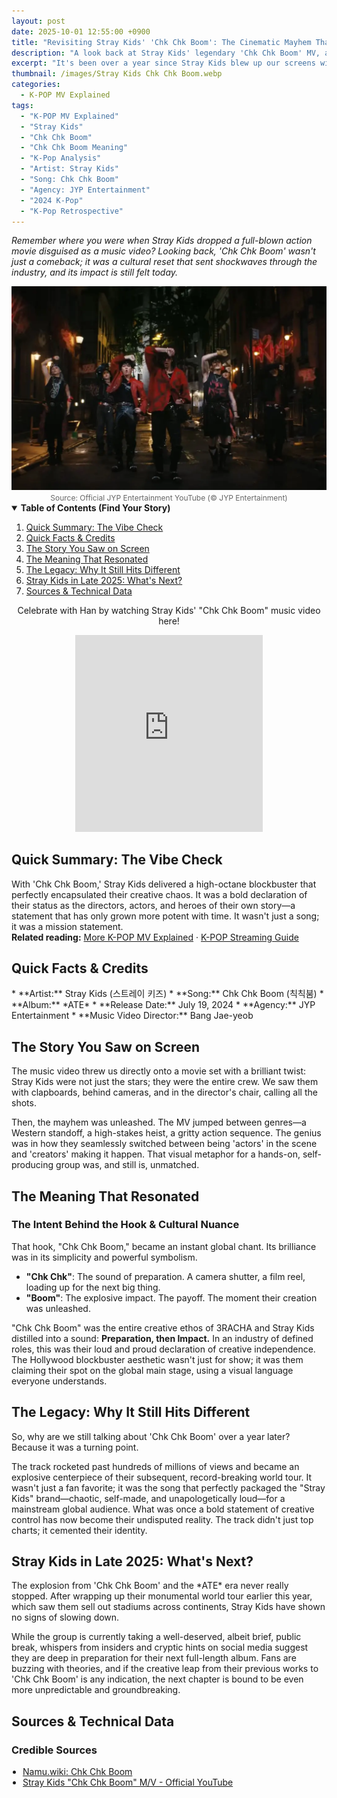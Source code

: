 ```yaml
---
layout: post
date: 2025-10-01 12:55:00 +0900
title: "Revisiting Stray Kids' 'Chk Chk Boom': The Cinematic Mayhem That Defined an Era"
description: "A look back at Stray Kids' legendary 'Chk Chk Boom' MV, analyzing its lasting impact, cinematic genius, and its pivotal role in their global takeover."
excerpt: "It's been over a year since Stray Kids blew up our screens with 'Chk Chk Boom'. We're revisiting the iconic MV to break down why it was more than a comeback—it was a statement that still echoes today."
thumbnail: /images/Stray Kids Chk Chk Boom.webp
categories:
  - K-POP MV Explained
tags:
  - "K-POP MV Explained"
  - "Stray Kids"
  - "Chk Chk Boom"
  - "Chk Chk Boom Meaning"
  - "K-Pop Analysis"
  - "Artist: Stray Kids"
  - "Song: Chk Chk Boom"
  - "Agency: JYP Entertainment"
  - "2024 K-Pop"
  - "K-Pop Retrospective"
---
```


<p>
<em>Remember where you were when Stray Kids dropped a full-blown action movie disguised as a music video? Looking back, 'Chk Chk Boom' wasn't just a comeback; it was a cultural reset that sent shockwaves through the industry, and its impact is still felt today.</em>
</p>

<div align="center">
<img src="/images/Stray Kids Chk Chk Boom.webp" alt="Stray Kids in the 'Chk Chk Boom' official MV explained analysis thumbnail" />
<br>
<span style="font-size:12px;color:#666;">Source: Official JYP Entertainment YouTube (© JYP Entertainment)</span>
</div>

<details open>
<summary><strong>Table of Contents (Find Your Story)</strong></summary>
<ol>
<li><a href="#tldr">Quick Summary: The Vibe Check</a></li>
<li><a href="#quick-facts">Quick Facts & Credits</a></li>
<li><a href="#story-on-screen">The Story You Saw on Screen</a></li>
<li><a href="#lyrics-meaning">The Meaning That Resonated</a></li>
<li><a href="#legacy">The Legacy: Why It Still Hits Different</a></li>
<li><a href="#latest-news">Stray Kids in Late 2025: What's Next?</a></li>
<li><a href="#sources">Sources & Technical Data</a></li>
</ol>
</details>

<div style="text-align: center;">
<p>Celebrate with Han by watching Stray Kids' "Chk Chk Boom" music video here!</p>
<iframe allowfullscreen="" frameborder="0" height="315" src="https://www.youtube.com/embed/V0y_33-l5IA"></iframe>
</div>

<a name="tldr"></a>
<h2>Quick Summary: The Vibe Check</h2>
With 'Chk Chk Boom,' Stray Kids delivered a high-octane blockbuster that perfectly encapsulated their creative chaos. It was a bold declaration of their status as the directors, actors, and heroes of their own story—a statement that has only grown more potent with time. It wasn't just a song; it was a mission statement.

<div class="related-reading-box">
<strong>Related reading:</strong> <a href="/search/label/MV%20Explained">More K-POP MV Explained</a> · <a href="/search/label/Streaming%20Guide">K-POP Streaming Guide</a>
</div>

<a name="quick-facts"></a>
<h2>Quick Facts & Credits</h2>
* **Artist:** Stray Kids (스트레이 키즈)
* **Song:** Chk Chk Boom (칙칙붐)
* **Album:** *ATE*
* **Release Date:** July 19, 2024
* **Agency:** JYP Entertainment
* **Music Video Director:** Bang Jae-yeob

<a name="story-on-screen"></a>
<h2>The Story You Saw on Screen</h2>
The music video threw us directly onto a movie set with a brilliant twist: Stray Kids were not just the stars; they were the entire crew. We saw them with clapboards, behind cameras, and in the director's chair, calling all the shots.

Then, the mayhem was unleashed. The MV jumped between genres—a Western standoff, a high-stakes heist, a gritty action sequence. The genius was in how they seamlessly switched between being 'actors' in the scene and 'creators' making it happen. That visual metaphor for a hands-on, self-producing group was, and still is, unmatched.

<a name="lyrics-meaning"></a>
<h2>The Meaning That Resonated</h2>
<h3>The Intent Behind the Hook & Cultural Nuance</h3>
That hook, "Chk Chk Boom," became an instant global chant. Its brilliance was in its simplicity and powerful symbolism.

* **"Chk Chk"**: The sound of preparation. A camera shutter, a film reel, loading up for the next big thing.
* **"Boom"**: The explosive impact. The payoff. The moment their creation was unleashed.

"Chk Chk Boom" was the entire creative ethos of 3RACHA and Stray Kids distilled into a sound: **Preparation, then Impact.** In an industry of defined roles, this was their loud and proud declaration of creative independence. The Hollywood blockbuster aesthetic wasn't just for show; it was them claiming their spot on the global main stage, using a visual language everyone understands.

<a name="legacy"></a>
<h2>The Legacy: Why It Still Hits Different</h2>
So, why are we still talking about 'Chk Chk Boom' over a year later? Because it was a turning point.

The track rocketed past hundreds of millions of views and became an explosive centerpiece of their subsequent, record-breaking world tour. It wasn't just a fan favorite; it was the song that perfectly packaged the "Stray Kids" brand—chaotic, self-made, and unapologetically loud—for a mainstream global audience. What was once a bold statement of creative control has now become their undisputed reality. The track didn't just top charts; it cemented their identity.

<a name="latest-news"></a>
<h2>Stray Kids in Late 2025: What's Next?</h2>
The explosion from 'Chk Chk Boom' and the *ATE* era never really stopped. After wrapping up their monumental world tour earlier this year, which saw them sell out stadiums across continents, Stray Kids have shown no signs of slowing down.

While the group is currently taking a well-deserved, albeit brief, public break, whispers from insiders and cryptic hints on social media suggest they are deep in preparation for their next full-length album. Fans are buzzing with theories, and if the creative leap from their previous works to 'Chk Chk Boom' is any indication, the next chapter is bound to be even more unpredictable and groundbreaking.

<a name="sources"></a>
<h2>Sources & Technical Data</h2>
<h3>Credible Sources</h3>
<ul style="padding-left:18px; margin:0 0 12px;">
<li><a href="https://namu.wiki/w/Chk%20Chk%20Boom" rel="nofollow noopener" target="_blank">Namu.wiki: Chk Chk Boom</a></li>
<li><a href="https://www.youtube.com/watch?v=V0y_33-l5IA" rel="nofollow noopener" target="_blank">Stray Kids "Chk Chk Boom" M/V - Official YouTube</a></li>
</ul>

<script type="application/ld+json">
{
"@context": "https://schema.org",
"@type": "MusicVideoObject",
"name": "Revisiting Stray Kids' 'Chk Chk Boom': The Cinematic Mayhem That Defined an Era",
"description": "A look back at Stray Kids' legendary 'Chk Chk Boom' MV, analyzing its lasting impact, cinematic genius, and its pivotal role in their global takeover.",
"byArtist": {
"@type": "MusicGroup",
"name": "Stray Kids"
},
"uploadDate": "2024-07-19T00:00:00Z",
"thumbnailUrl": "https://[your-site-url]/images/stray-kids-chk-chk-boom-retrospective.webp",
"embedUrl": "https://www.youtube.com/embed/V0y_33-l5IA",
"publisher": {
"@type": "Organization",
"name": "JYP Entertainment"
}
}
</script>
